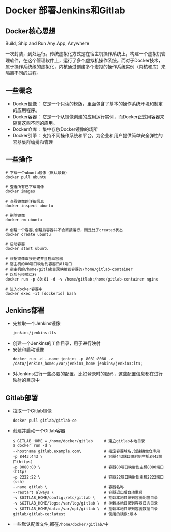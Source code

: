 # Docker 部署Jenkins和Gitlab

## Docker核心思想
Build, Ship and Run Any App, Anywhere

一次封装，到处运行。传统虚拟化方式是在宿主机操作系统上，构建一个虚拟机管理软件，在这个管理软件上，运行了多个虚拟机操作系统。而对于Docker技术，属于操作系统级的虚拟化，内核通过创建多个虚拟的操作系统实例（内核和库）来隔离不同的进程。

## 一些概念
- Docker镜像： 它是一个只读的模版，里面包含了基本的操作系统环境和制定的应用程序。
- Docker容器： 它是一个从镜像创建的应用运行实例，而Docker正式用容器来隔离这些不同的应用。
- Docker仓库： 集中存放Docker镜像的场所
- Docker引擎： 支持不同操作系统和平台，为企业和用户提供简单安全弹性的容器集群编排和管理
  
## 一些操作
```shell
# 下载一个ubuntu镜像（默认最新）
docker pull ubuntu 

# 查看所有已下载镜像
docker images

# 查看镜像的详细信息
docker inspect ubuntu

# 删除镜像
docker rm ubuntu

# 创建一个容器,创建后容器并不会直接运行，而是处于created状态
docker create ubuntu

# 启动容器
docker start ubuntu

# 根据镜像直接创建并且启动容器
# 宿主机的80端口映射到容器的81端口
# 宿主机的/home/gitlab目录映射到容器的/home/gitlab-container
# 以后台模式运行
docker run -p 80:81 -d -v /home/gitlab:/home/gitlab-container nginx

# 进入docker容器中
docker exec -it [dockerid] bash
```

## Jenkins部署
- 先拉取一个Jenkins镜像
    ```
    jenkins/jenkins:lts
    ```
- 创建一个Jenkins的工作目录，用于进行映射
- 安装和启动镜像
    ```
    docker run -d --name jenkins -p 8081:8080 -v /data/jenkins_home:/var/jenkins_home jenkins/jenkins:lts;
    ```
- 对Jenkins进行一些必要的配置，比如登录时的密码，这些配置信息都在进行映射的目录中

## Gitlab部署
- 拉取一个Gitlab镜像
  ```
  docker pull gitlab/gitlab-ce
  ```
- 创建并启动一个Gitlab容器
    ```
    $ GITLAB_HOME = /home/docker/gitlab     # 建立gitlab本地目录
    $ docker run -d \
    --hostname gitlab.example.com\          # 指定容器域名,创建镜像仓库用
    -p 8443:443 \                           # 容器443端口映射到主机8443端口(https)
    -p 8080:80 \                            # 容器80端口映射到主机8080端口(http)
    -p 2222:22 \                            # 容器22端口映射到主机2222端口(ssh)
    --name gitlab \                         # 容器名称
    --restart always \                      # 容器退出后自动重启
    -v $GITLAB_HOME/config:/etc/gitlab \    # 挂载本地目录到容器配置目录
    -v $GITLAB_HOME/logs:/var/log/gitlab \  # 挂载本地目录到容器日志目录
    -v $GITLAB_HOME/data:/var/opt/gitlab \  # 挂载本地目录到容器数据目录
    gitlab/gitlab-ce:latest                 # 使用的镜像:版本
    ```
- 一些默认配置文件,都在```/home/docker/gitlab/```中